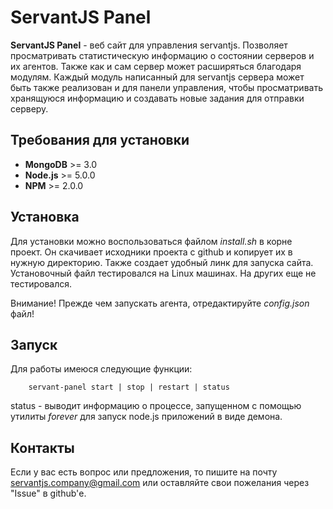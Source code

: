 # ServantJS Panel

**ServantJS Panel** - веб сайт для управления servantjs. Позволяет просматривать статистическую информацию о состоянии серверов и их агентов. Также как и сам сервер может расширяться благодаря модулям. Каждый модуль написанный для servantjs сервера может быть также реализован и для панели управления, чтобы просматривать хранящуюся информацию и создавать новые задания для отправки серверу.
 
## Требования для установки
 
* **MongoDB** >= 3.0 
* **Node.js** >= 5.0.0
* **NPM** >= 2.0.0
 
## Установка
 
Для установки можно воспользоваться файлом *install.sh* в корне проект. Он скачивает исходники проекта с github и копирует их в нужную директорию. Также создает удобный линк для запуска сайта.
Установочный файл тестировался на Linux машинах. На других еще не тестировался. 
 
Внимание! Прежде чем запускать агента, отредактируйте *config.json* файл!

## Запуск
 
Для работы имеюся следующие функции:
```
    servant-panel start | stop | restart | status 
```
 
status - выводит информацию о процессе, запущенном с помощью утилиты *forever* для запуск node.js приложений в виде демона. 
 
## Контакты
 
Если у вас есть вопрос или предложения, то пишите на почту servantjs.company@gmail.com или оставляйте свои пожелания через "Issue" в github'е.